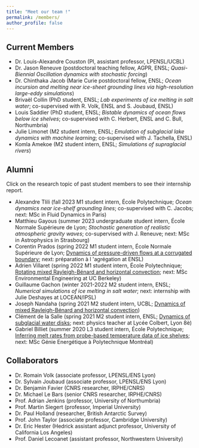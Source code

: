 ```yaml
---
title: "Meet our team !"
permalink: /members/
author_profile: false
---
```


Current Members
------
* Dr. Louis-Alexandre Couston (PI, assistant professor, LPENSL/UCBL)
* Dr. Jason Reneuve (postdoctoral teaching fellow, AGPR, ENSL; *Quasi-Biennial Oscillation dynamics with stochastic forcing*)
* Dr. Chinthaka Jacob (Marie Curie postdoctoral fellow, ENSL; *Ocean incursion and melting near ice-sheet grounding lines via high-resolution large-eddy simulations*)
* Brivaël Collin (PhD student, ENSL; *Lab experiments of ice melting in salt water*; co-supervised with R. Volk, ENSL and S. Joubaud, ENSL)
* Louis Saddier (PhD student, ENSL; *Bistable dynamics of ocean flows below ice shelves*; co-supervised with C. Herbert, ENSL and C. Bull, Northumbria)
* Julie Limonet (M2 student intern, ENSL; *Emulation of subglacial lake dynamics with machine learning*; co-supervised with J. Tachella, ENSL)
* Komla Amekoe (M2 student intern, ENSL; *Simulations of supraglacial rivers*)

Alumni 
------
Click on the research topic of past student members to see their internship report.  
* Alexandre Tlili (fall 2023 M1 student intern, École Polytechnique; *Ocean dynamics near ice-shelf grounding lines*; co-supervised with C. Jacobs; next: MSc in Fluid Dynamics in Paris)
* Matthieu Gayous (summer 2023 undergraduate student intern, École Normale Supérieure de Lyon; *Stochastic generation of realistic atmospheric gravity waves*; co-supervised with J. Reneuve; next: MSc in Astrophysics in Strasbourg)
* Corentin Prados (spring 2022 M1 student intern, École Normale Supérieure de Lyon; [Dynamics of pressure-driven flows at a corrugated boundary](/files/M1SDM_STAGE_Prados_Corentin.pdf); next: préparation à l 'agrégation at ENSL)
* Adrien Villaret (spring 2022 M1 student intern, École Polytechnique; [Rotating mixed Rayleigh-Bénard and horizontal convection](/files/M13A_STAGE_Villaret_Adrien_compressed.pdf); next: MSc Environmental Engineering at UC Berkeley)
* Guillaume Gachon (winter 2021-2022 M2 student intern, ENSL; *Numerical simulations of ice melting in salt water*; next: internship with Julie Deshayes at LOCEAN/IPSL)
* Joseph Nandaha (spring 2021 M2 student intern, UCBL; [Dynamics of mixed Rayleigh-Bénard and horizontal convection](/files/M2SOAC_STAGE_Nandaha_Joseph.pdf))
* Clément de la Salle (spring 2021 M2 student intern, ENSL; [Dynamics of subglacial water disks](/files/M2SDM_STAGE_Clement_de_la_Salle.pdf); next: physics teacher at Lycée Colbert, Lyon 8è)
* Gabriel Billiet (summer 2020 L3 student intern, École Polytechnique; [Inferring melt rates from probe-based temperature data of ice shelves](/files/L3X_STAGE_Gabriel_Billiet.pdf); next: MSc Génie Energétique à Polytechnique Montréal)

Collaborators
------
* Dr. Romain Volk (associate professor, LPENSL/ENS Lyon)
* Dr. Sylvain Joubaud (associate professor, LPENSL/ENS Lyon)
* Dr. Benjamin Favier (CNRS researcher, IRPHE/CNRS)
* Dr. Michael Le Bars (senior CNRS researcher, IRPHE/CNRS)
* Prof. Adrian Jenkins (professor, University of Northumbria)
* Prof. Martin Siegert (professor, Imperial University)
* Dr. Paul Holland (researcher, British Antarctic Survey)
* Prof. John Taylor (associate professor, Cambridge University)
* Dr. Eric Hester (Hedrick assistant adjunct professor, University of California Los Angeles)
* Prof. Daniel Lecoanet (assistant professor, Northwestern University)

